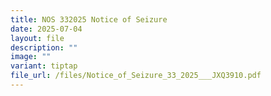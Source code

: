 ```yaml
---
title: NOS 332025 Notice of Seizure
date: 2025-07-04
layout: file
description: ""
image: ""
variant: tiptap
file_url: /files/Notice_of_Seizure_33_2025___JXQ3910.pdf
---
```

